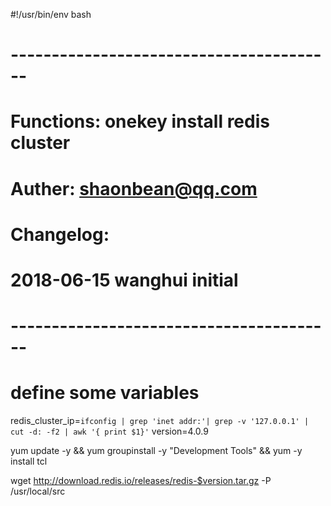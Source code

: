 #!/usr/bin/env bash
# ----------------------------------------
# Functions: onekey install redis cluster
# Auther: shaonbean@qq.com
# Changelog:
# 2018-06-15 wanghui initial
# ----------------------------------------
# define some variables
redis_cluster_ip=`ifconfig | grep 'inet addr:'| grep -v '127.0.0.1' | cut -d: -f2 | awk '{ print $1}'`
version=4.0.9

yum update -y && yum groupinstall -y "Development Tools" && yum -y install tcl

wget http://download.redis.io/releases/redis-$version.tar.gz -P /usr/local/src